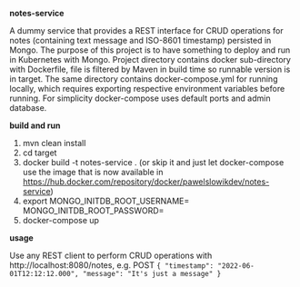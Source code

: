 **notes-service**

A dummy service that provides a REST interface for CRUD operations for notes (containing text message and ISO-8601 timestamp)
persisted in Mongo. The purpose of this project is to have something to deploy and run in Kubernetes with Mongo.
Project directory contains docker sub-directory with Dockerfile, file is filtered by Maven in build time so runnable version is in target.
The same directory contains docker-compose.yml for running locally, which requires exporting respective environment variables before running.
For simplicity docker-compose uses default ports and admin database.

**build and run**

1. mvn clean install
2. cd target
3. docker build -t notes-service . (or skip it and just let docker-compose use the image that is now available in https://hub.docker.com/repository/docker/pawelslowikdev/notes-service)
4. export MONGO_INITDB_ROOT_USERNAME=<value> MONGO_INITDB_ROOT_PASSWORD=<value>
5. docker-compose up

**usage**

Use any REST client to perform CRUD operations with http://localhost:8080/notes, e.g. POST
`{
	"timestamp": "2022-06-01T12:12:12.000",
	"message": "It's just a message"
}`